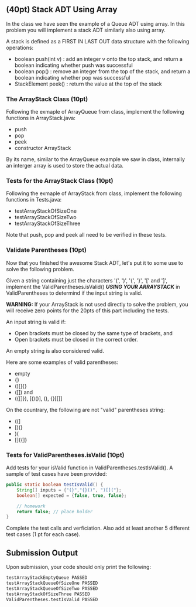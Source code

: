 ## (40pt) Stack ADT Using Array

In the class we have seen the example of a Queue ADT using array. In this problem you will implement a stack ADT similarly also using array.

A stack is defined as a FIRST IN LAST OUT data structure with the following operations:

- boolean push(int v) : add an integer v onto the top stack, and return a boolean indicating whether push was successful
- boolean pop() : remove an integer from the top of the stack, and return a boolean indicating whether pop was successful
- StackElement peek() : return the value at the top of the stack

### The ArrayStack Class (10pt)

Following the exmaple of ArrayQueue from class, implement the following functions in ArrayStack.java:
- push
- pop
- peek
- constructor ArrayStack

By its name, similar to the ArrayQueue example we saw in class, internally an interger array is used to store the actual data.

### Tests for the ArrayStack Class (10pt)

Following the exmaple of ArrayStack from class, implement the following functions in Tests.java:
- testArrayStackOfSizeOne
- testArrayStackOfSizeTwo
- testArrayStackOfSizeThree

Note that push, pop and peek all need to be verified in these tests.

### Validate Parentheses (10pt)

Now that you finished the awesome Stack ADT, let's put it to some use to solve the following problem.

Given a string containing just the characters '(', ')', '{', '}', '[' and ']', implement the ValidParentheses.isValid() ***USING YOUR ARRAYSTACK*** in ValidParentheses to determind if the input string is valid. 

**WARNING:** If your ArrayStack is not used directly to solve the problem, you will receive zero points for the 20pts of this part including the tests.

An input string is valid if:

- Open brackets must be closed by the same type of brackets, and 
- Open brackets must be closed in the correct order.

An empty string is also considered valid.

Here are some examples of valid parentheses:
- empty
- {}
- ()[]{}
- ([]) and []()
- ({[]}), [()()], ()[](), {}[[]]

On the countrary, the following are not "valid" parentheses string:
- ((]
- [)(}
- )(
- []{{]}

### Tests for ValidParentheses.isValid (10pt)
Add tests for your isValid function in ValidParentheses.testIsValid(). A sample of test cases have been provided:
```java
public static boolean testIsValid() {
    String[] inputs = {"(}","{}()", ")[]("};
    boolean[] expected = {false, true, false};

    // homework
    return false; // place holder
}
```
Complete the test calls and verficiation. Also add at least another 5 different test cases (1 pt for each case).

## Submission Output
Upon submission, your code should only print the following:
```bash
testArrayStackEmptyQueue PASSED
testArrayStackQueueOfSizeOne PASSED
testArrayStackQueueOfSizeTwo PASSED
testArrayStackOfSizeThree PASSED
ValidParentheses.testIsValid PASSED
```

